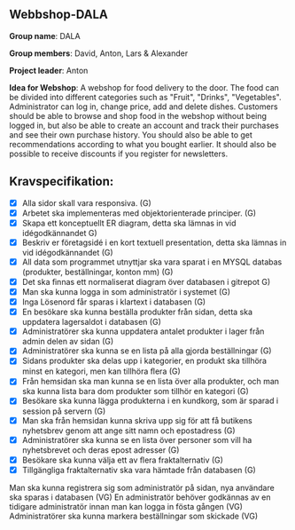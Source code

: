 ## Webbshop-DALA

__Group name__: DALA

__Group members__: David, Anton, Lars & Alexander

__Project leader__: Anton

__Idea for Webshop__: A webshop for food delivery to the door. The food can be divided into different categories such as "Fruit", "Drinks", "Vegetables". Administrator can log in, change price, add and delete dishes. Customers should be able to browse and shop food in the webshop without being logged in, but also be able to create an account and track their purchases and see their own purchase history. You should also be able to get recommendations according to what you bought earlier. It should also be possible to receive discounts if you register for newsletters.

## Kravspecifikation:
- [x] Alla sidor skall vara responsiva. (G)
- [x] Arbetet ska implementeras med objektorienterade principer. (G)
- [x] Skapa ett konceptuellt ER diagram, detta ska lämnas in vid idégodkännandet G)
- [x] Beskriv er företagsidé i en kort textuell presentation, detta ska lämnas in vid idégodkännandet (G)
- [x] All data som programmet utnyttjar ska vara sparat i en MYSQL databas (produkter, beställningar, konton mm) (G)
- [x] Det ska ﬁnnas ett normaliserat diagram över databasen i gitrepot G)
- [x] Man ska kunna logga in som administratör i systemet (G)
- [x] Inga Lösenord får sparas i klartext i databasen (G)
- [x] En besökare ska kunna beställa produkter från sidan, detta ska uppdatera lagersaldot i databasen (G)
- [x] Administratörer ska kunna uppdatera antalet produkter i lager från admin delen av sidan (G)
- [x] Administratörer ska kunna se en lista på alla gjorda beställningar (G)
- [x] Sidans produkter ska delas upp i kategorier, en produkt ska tillhöra minst en kategori, men kan tillhöra ﬂera (G)
- [x] Från hemsidan ska man kunna se en lista över alla produkter, och man ska kunna lista bara dom produkter som tillhör en kategori (G)
- [x] Besökare ska kunna lägga produkterna i en kundkorg, som är sparad i session på servern (G)
- [x] Man ska från hemsidan kunna skriva upp sig för att få butikens nyhetsbrev genom att ange sitt namn och epostadress (G)
- [x] Administratörer ska kunna se en lista över personer som vill ha nyhetsbrevet och deras epost adresser (G)
- [x] Besökare ska kunna välja ett av ﬂera fraktalternativ (G)
- [x] Tillgängliga fraktalternativ ska vara hämtade från databasen (G)

Man ska kunna registrera sig som administratör på sidan, nya användare ska sparas i databasen (VG)
En administratör behöver godkännas av en tidigare administratör innan man kan logga in fösta gången (VG)
Administratörer ska kunna markera beställningar som skickade (VG)
